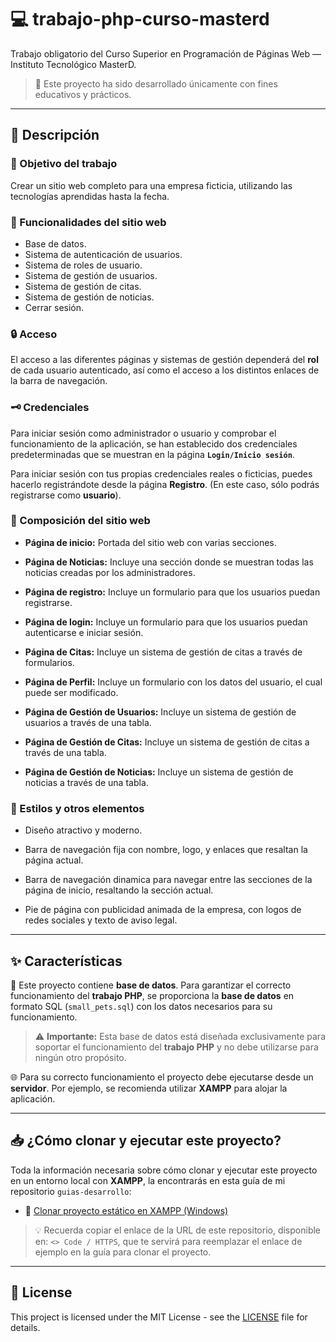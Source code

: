 # 💻 trabajo-php-curso-masterd

Trabajo obligatorio del Curso Superior en Programación de Páginas Web — Instituto Tecnológico MasterD.

> 📁 Este proyecto ha sido desarrollado únicamente con fines educativos y prácticos.

---

## 📝 Descripción

### 🎯 Objetivo del trabajo

Crear un sitio web completo para una empresa ficticia, utilizando las tecnologías aprendidas hasta la fecha.

### 🚀 Funcionalidades del sitio web

- Base de datos.
- Sistema de autenticación de usuarios.
- Sistema de roles de usuario.
- Sistema de gestión de usuarios.
- Sistema de gestión de citas.
- Sistema de gestión de noticias.
- Cerrar sesión.

### 🔒 Acceso

El acceso a las diferentes páginas y sistemas de gestión dependerá del **rol** de cada usuario autenticado, así como el acceso a los distintos enlaces de la barra de navegación.

### 🗝️ Credenciales

Para iniciar sesión como administrador o usuario y comprobar el funcionamiento de la aplicación, se han establecido dos credenciales predeterminadas que se muestran en la página **`Login/Inicio sesión`**.

Para iniciar sesión con tus propias credenciales reales o ficticias, puedes hacerlo registrándote desde la página **Registro**. (En este caso, sólo podrás registrarse como **usuario**).

### 🧱 Composición del sitio web

- **Página de inicio:** Portada del sitio web con varias secciones.

- **Página de Noticias:** Incluye una sección donde se muestran todas las noticias creadas por los administradores.

- **Página de registro:** Incluye un formulario para que los usuarios puedan registrarse.

- **Página de login:** Incluye un formulario para que los usuarios puedan autenticarse e iniciar sesión.

- **Página de Citas:** Incluye un sistema de gestión de citas a través de formularios.

- **Página de Perfil:** Incluye un formulario con los datos del usuario, el cual puede ser modificado.

- **Página de Gestión de Usuarios:** Incluye un sistema de gestión de usuarios a través de una tabla.

- **Página de Gestión de Citas:** Incluye un sistema de gestión de citas a través de una tabla.

- **Página de Gestión de Noticias:** Incluye un sistema de gestión de noticias a través de una tabla.

### 🎨 Estilos y otros elementos

- Diseño atractivo y moderno.

- Barra de navegación fija con nombre, logo, y enlaces que resaltan la página actual.

- Barra de navegación dinamica para navegar entre las secciones de la página de inicio, resaltando la sección actual.

- Pie de página con publicidad animada de la empresa, con logos de redes sociales y texto de aviso legal.

---

## ✨ Características

📂 Este proyecto contiene **base de datos**. Para garantizar el correcto funcionamiento del **trabajo PHP**, se proporciona la **base de datos** en formato SQL (`small_pets.sql`) con los datos necesarios para su funcionamiento.

> ⚠️ **Importante:** Esta base de datos está diseñada exclusivamente para soportar el funcionamiento del **trabajo PHP** y no debe utilizarse para ningún otro propósito.

🌐 Para su correcto funcionamiento el proyecto debe ejecutarse desde un **servidor**. Por ejemplo, se recomienda utilizar **XAMPP** para alojar la aplicación.

---

## 📥 ¿Cómo clonar y ejecutar este proyecto?

Toda la información necesaria sobre cómo clonar y ejecutar este proyecto en un entorno local con **XAMPP**, la encontrarás en esta guía de mi repositorio `guias-desarrollo`:

- 📄 [Clonar proyecto estático en XAMPP (Windows)](https://github.com/tejada1970/guias-desarrollo/blob/master/clonar/clonar-proyecto-estatico-en-xampp-windows.md)

> 💡 Recuerda copiar el enlace de la URL de este repositorio, disponible en: `<> Code / HTTPS`, que te servirá para reemplazar el enlace de ejemplo en la guía para clonar el proyecto.

---

## 📄 License

This project is licensed under the MIT License - see the [LICENSE](LICENSE) file for details.
